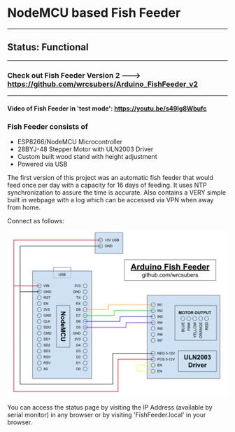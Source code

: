 # NodeMCU based Fish Feeder

---

## Status: Functional

---

### Check out Fish Feeder Version 2 ---> https://github.com/wrcsubers/Arduino_FishFeeder_v2

---

#### Video of Fish Feeder in 'test mode': https://youtu.be/s49Ig8Wbufc

### Fish Feeder consists of
* ESP8266/NodeMCU Microcontroller
* 28BYJ-48 Stepper Motor with ULN2003 Driver
* Custom built wood stand with height adjustment
* Powered via USB

The first version of this project was an automatic fish feeder that would feed once per day with a capacity for 16 days of feeding.  It uses NTP synchronization to assure the time is accurate.  Also contains a VERY simple built in webpage with a log which can be accessed via VPN when away from home.  

Connect as follows:

![FishFeederWiringDiagram](https://github.com/wrcsubers/Arduino_FishFeeder/blob/main/_Images/Diagram_Wiring.png)

You can access the status page by visiting the IP Address (available by serial monitor) in any browser or by visiting 'FishFeeder.local' in your browser.
